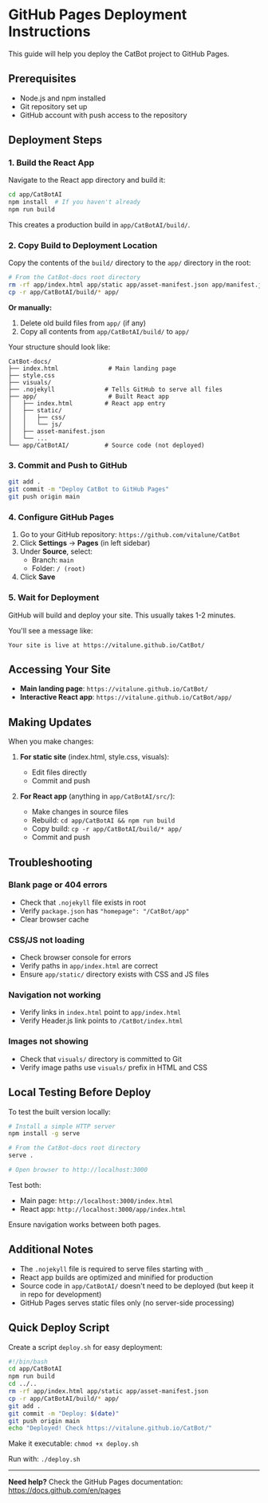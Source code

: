 # GitHub Pages Deployment Instructions

This guide will help you deploy the CatBot project to GitHub Pages.

## Prerequisites

- Node.js and npm installed
- Git repository set up
- GitHub account with push access to the repository

## Deployment Steps

### 1. Build the React App

Navigate to the React app directory and build it:

```bash
cd app/CatBotAI
npm install  # If you haven't already
npm run build
```

This creates a production build in `app/CatBotAI/build/`.

### 2. Copy Build to Deployment Location

Copy the contents of the `build/` directory to the `app/` directory in the root:

```bash
# From the CatBot-docs root directory
rm -rf app/index.html app/static app/asset-manifest.json app/manifest.json app/robots.txt app/favicon.ico app/logo*.png
cp -r app/CatBotAI/build/* app/
```

**Or manually:**
1. Delete old build files from `app/` (if any)
2. Copy all contents from `app/CatBotAI/build/` to `app/`

Your structure should look like:
```
CatBot-docs/
├── index.html              # Main landing page
├── style.css
├── visuals/
├── .nojekyll              # Tells GitHub to serve all files
├── app/                    # Built React app
│   ├── index.html         # React app entry
│   ├── static/
│   │   ├── css/
│   │   └── js/
│   ├── asset-manifest.json
│   └── ...
└── app/CatBotAI/          # Source code (not deployed)
```

### 3. Commit and Push to GitHub

```bash
git add .
git commit -m "Deploy CatBot to GitHub Pages"
git push origin main
```

### 4. Configure GitHub Pages

1. Go to your GitHub repository: `https://github.com/vitalune/CatBot`
2. Click **Settings** → **Pages** (in left sidebar)
3. Under **Source**, select:
   - Branch: `main`
   - Folder: `/ (root)`
4. Click **Save**

### 5. Wait for Deployment

GitHub will build and deploy your site. This usually takes 1-2 minutes.

You'll see a message like:
```
Your site is live at https://vitalune.github.io/CatBot/
```

## Accessing Your Site

- **Main landing page**: `https://vitalune.github.io/CatBot/`
- **Interactive React app**: `https://vitalune.github.io/CatBot/app/`

## Making Updates

When you make changes:

1. **For static site** (index.html, style.css, visuals):
   - Edit files directly
   - Commit and push

2. **For React app** (anything in `app/CatBotAI/src/`):
   - Make changes in source files
   - Rebuild: `cd app/CatBotAI && npm run build`
   - Copy build: `cp -r app/CatBotAI/build/* app/`
   - Commit and push

## Troubleshooting

### Blank page or 404 errors
- Check that `.nojekyll` file exists in root
- Verify `package.json` has `"homepage": "/CatBot/app"`
- Clear browser cache

### CSS/JS not loading
- Check browser console for errors
- Verify paths in `app/index.html` are correct
- Ensure `app/static/` directory exists with CSS and JS files

### Navigation not working
- Verify links in `index.html` point to `app/index.html`
- Verify Header.js link points to `/CatBot/index.html`

### Images not showing
- Check that `visuals/` directory is committed to Git
- Verify image paths use `visuals/` prefix in HTML and CSS

## Local Testing Before Deploy

To test the built version locally:

```bash
# Install a simple HTTP server
npm install -g serve

# From the CatBot-docs root directory
serve .

# Open browser to http://localhost:3000
```

Test both:
- Main page: `http://localhost:3000/index.html`
- React app: `http://localhost:3000/app/index.html`

Ensure navigation works between both pages.

## Additional Notes

- The `.nojekyll` file is required to serve files starting with `_`
- React app builds are optimized and minified for production
- Source code in `app/CatBotAI/` doesn't need to be deployed (but keep it in repo for development)
- GitHub Pages serves static files only (no server-side processing)

## Quick Deploy Script

Create a script `deploy.sh` for easy deployment:

```bash
#!/bin/bash
cd app/CatBotAI
npm run build
cd ../..
rm -rf app/index.html app/static app/asset-manifest.json
cp -r app/CatBotAI/build/* app/
git add .
git commit -m "Deploy: $(date)"
git push origin main
echo "Deployed! Check https://vitalune.github.io/CatBot/"
```

Make it executable: `chmod +x deploy.sh`

Run with: `./deploy.sh`

---

**Need help?** Check the GitHub Pages documentation: https://docs.github.com/en/pages
